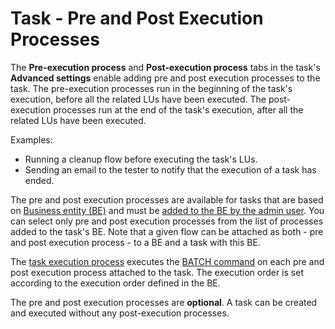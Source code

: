 # Task - Pre and Post Execution Processes

The **Pre-execution process** and **Post-execution process** tabs in the task's **Advanced settings** enable adding pre and post execution processes to the task. The pre-execution processes run in the beginning of the task's execution, before all the related LUs have been executed. The post-execution processes run at the end of the task's execution, after all the related LUs have been executed.

Examples:

- Running a cleanup flow before executing the task's LUs.
- Sending an email to the tester to notify that the execution of a task has ended.

The pre and post execution processes are available for tasks that are based on [Business entity (BE)](/articles/TDM/tdm_overview/03_business_entity_overview.md) and must be [added to the BE by the admin user](04_tdm_gui_business_entity_window.md#pre-and-post-execution-processes-tabs). You can select only pre and post execution processes from the list of processes added to the task's BE.  Note that a given flow can be attached as both - pre and post execution process - to a BE and a task with this BE.

The [task execution process](/articles/TDM/tdm_architecture/03_task_execution_processes.md) executes the [BATCH command](/articles/20_jobs_and_batch_services/15_batch_broadway_commands.md) on each pre and post execution process attached to the task. The execution order is set according to the execution order defined in the BE.

The pre and post execution processes are **optional**. A task can be created and executed without any post-execution processes.
